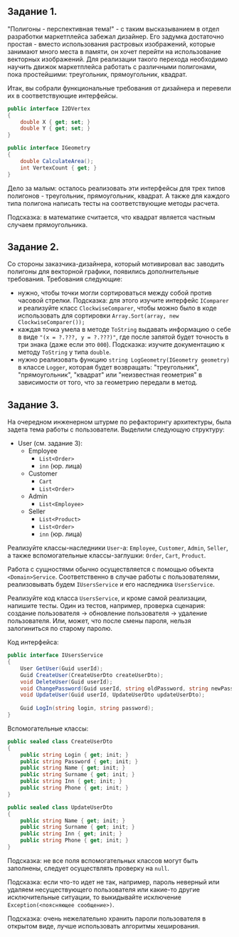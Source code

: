 ## Задание 1.

"Полигоны - перспективная тема!" - с таким высказыванием в отдел разработки маркетплейса забежал дизайнер. Его задумка достаточно простая - вместо использования растровых изображений, которые занимают много места в памяти, он хочет перейти на использование векторных изображений. Для реализации такого перехода необходимо научить движок маркетплейса работать с различными полигонами, пока простейшими: треугольник, прямоугольник, квадрат.

Итак, вы собрали функциональные требования от дизайнера и перевели их в соответствующие интерфейсы.

```c#
public interface I2DVertex
{
    double X { get; set; }
    double Y { get; set; }
}
```

```c#
public interface IGeometry
{
    double CalculateArea();
    int VertexCount { get; }
}
```

Дело за малым: осталось реализовать эти интерфейсы для трех типов полигонов - треугольник, прямоугольник, квадрат. А также для каждого типа полигона написать тесты на соответствующие методы расчета.

Подсказка: в математике считается, что квадрат является частным случаем прямоугольника.

## Задание 2.

Со стороны заказчика-дизайнера, который мотивировал вас заводить полигоны для векторной графики, появились дополнительные требования. Требования следующие: 
- нужно, чтобы точки могли сортироваться между собой против часовой стрелки. Подсказка: для этого изучите интерфейс `IComparer` и реализуйте класс `ClockwiseComparer`, чтобы можно было в коде использовать для сортировки `Array.Sort(array, new ClockwiseComparer());`
- каждая точка умела в методе `ToString` выдавать информацию о себе в виде `"(x = ?.???, y = ?.???)"`, где после запятой будет точность в три знака (даже если это `000`). Подсказка: изучите документацию к методу `ToString` у типа `double`.
- нужно реализовать функцию `string LogGeometry(IGeometry geometry)` в классе `Logger`, которая будет возвращать: "треугольник", "прямоугольник", "квадрат" или "неизвестная геометрия" в зависимости от того, что за геометрию передали в метод.

## Задание 3.

На очередном инженерном штурме по рефакторингу архитектуры, была задета тема работы с пользователи. Выделили следующую структуру:

- User (см. задание 3):
	- Employee
		- `List<Order>`
		- `inn` (юр. лица)
	- Customer
		- `Cart`
		- `List<Order>`
	- Admin
		- `List<Employee>`
	- Seller
		- `List<Product>`
		- `List<Order>`
		- `inn` (юр. лица)
		
Реализуйте классы-наследники `User`-а: `Employee`, `Customer`, `Admin`, `Seller`, а также вспомогательные классы-заглушки: `Order`, `Cart`, `Product`. 
		
Работа с сущностями обычно осуществляется с помощью объекта `<Domain>Service`. Соответственно в случае работы с пользователями, реализовывать будем `IUsersService` и его наследника `UsersService`. 

Реализуйте код класса `UsersService`, и кроме самой реализации, напишите тесты. Один из тестов, например, проверка сценария: создание пользователя -> обновление пользователя -> удаление пользователя. Или, может, что после смены пароля, нельзя залогиниться по старому паролю.

Код интерфейса:
```c#
public interface IUsersService
{
	User GetUser(Guid userId);
	Guid CreateUser(CreateUserDto createUserDto);
	void DeleteUser(Guid userId);
	void ChangePassword(Guid userId, string oldPassword, string newPassword);
	void UpdateUser(Guid userId, UpdateUserDto updateUserDto);
	
	Guid LogIn(string login, string password);
}
```

Вспомогательные классы:
```c#
public sealed class CreateUserDto
{
    public string Login { get; init; }
    public string Password { get; init; }
    public string Name { get; init; }
    public string Surname { get; init; }
    public string Inn { get; init; }
    public string Phone { get; init; }
}

public sealed class UpdateUserDto
{
    public string Name { get; init; }
    public string Surname { get; init; }
    public string Inn { get; init; }
    public string Phone { get; init; }
}

```

Подсказка: не все поля вспомогательных классов могут быть заполнены, следует осуществлять проверку на `null`.

Подсказка: если что-то идет не так, например, пароль неверный или удаляем несуществующего пользователя или какие-то другие исключительные ситуации, то выкидывайте исключение `Exception(<поясняющее сообщение>)`.

Подсказка: очень нежелательно хранить пароли пользователя в открытом виде, лучше использовать алгоритмы хеширования.
